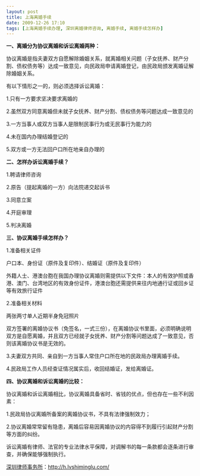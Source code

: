 ```yaml
---
layout: post
title: 上海离婚手续
date: 2009-12-26 17:10
tags: [上海离婚手续办理, 深圳离婚律师咨询, 离婚手续, 离婚手续怎样办]
---
```

<strong>一、离婚分为协议离婚和诉讼离婚两种：</strong>

协议离婚是指夫妻双方自愿解除婚姻关系，就离婚相关问题（子女抚养、财产分割、债权债务等）达成一致意见，向民政局申请离婚登记，由民政局颁发离婚证解除婚姻关系。

有以下情形之一的，则必须选择诉讼离婚：

1.只有一方要求坚决要求离婚的

2.虽然双方同意离婚但未就子女抚养、财产分割、债权债务等问题达成一致意见的

3.一方当事人或双方当事人是限制民事行为或无民事行为能力的

4.未在国内办理结婚登记的

5.双方或一方无法回户口所在地亲自办理的

<strong>二、怎样办诉讼离婚手续？</strong>

1.聘请律师咨询

2.原告（提起离婚的一方）向法院递交起诉书

3.同意立案

4.开庭审理

5.判决离婚

<strong>三、协议离婚手续怎样办？</strong>

1.准备相关证件

户口本、身份证（原件及复印件）、结婚证（原件及复印件）

外籍人士、港澳台胞在我国办理协议离婚则需提供以下文件：本人的有效护照或香港、澳门、台湾地区的有效身份证件，港澳台胞还需提供来往内地通行证或回乡证等有效旅行证件

2.准备相关材料

两张两寸单人近期半身免冠照片

双方签署的离婚协议书（免签名，一式三份），在离婚协议书里面，必须明确说明双方是自愿离婚，并且双方已经就子女抚养、财产分割等问题达成了一致意见，否则该离婚协议书是无效的。

3.夫妻双方共同、亲自到一方当事人常住户口所在地的民政局办理离婚手续。

4.民政局工作人员经查证情况属实后，收回结婚证，发给离婚证。

<strong>四、协议离婚和诉讼离婚的比较：</strong>

协议离婚和诉讼离婚相比，协议离婚具备省时、省钱的优点，但也存在一些不利因素：

1.民政局协议离婚所备案的离婚协议书，不具有法律强制效力；

2.协议离婚常常留有隐患，离婚后容易因离婚协议的内容得不到履行引起财产分割等方面的纠纷。

诉讼离婚有律师、法官的专业法律水平保障，对调解书的每一条款都会逐条进行审查，并确保能够强制执行。

<a href="http://h.lvshiminglu.com/">深圳律师事务所</a>：<a href="http://h.lvshiminglu.com/">http://h.lvshiminglu.com/</a>

